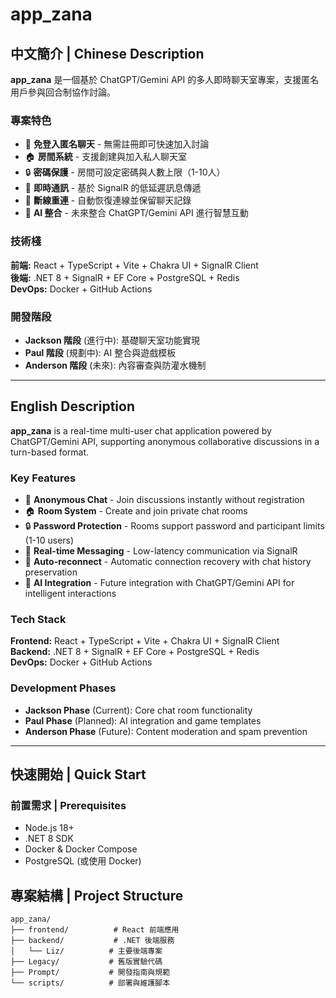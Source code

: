 # app_zana

## 中文簡介 | Chinese Description

**app_zana** 是一個基於 ChatGPT/Gemini API 的多人即時聊天室專案，支援匿名用戶參與回合制協作討論。

### 專案特色
- 🚀 **免登入匿名聊天** - 無需註冊即可快速加入討論
- 🏠 **房間系統** - 支援創建與加入私人聊天室
- 🔒 **密碼保護** - 房間可設定密碼與人數上限（1-10人）
- 💬 **即時通訊** - 基於 SignalR 的低延遲訊息傳遞
- 🔄 **斷線重連** - 自動恢復連線並保留聊天記錄
- 🤖 **AI 整合** - 未來整合 ChatGPT/Gemini API 進行智慧互動

### 技術棧
**前端:** React + TypeScript + Vite + Chakra UI + SignalR Client  
**後端:** .NET 8 + SignalR + EF Core + PostgreSQL + Redis  
**DevOps:** Docker + GitHub Actions

### 開發階段
- **Jackson 階段** (進行中): 基礎聊天室功能實現
- **Paul 階段** (規劃中): AI 整合與遊戲模板
- **Anderson 階段** (未來): 內容審查與防灌水機制

---

## English Description

**app_zana** is a real-time multi-user chat application powered by ChatGPT/Gemini API, supporting anonymous collaborative discussions in a turn-based format.

### Key Features
- 🚀 **Anonymous Chat** - Join discussions instantly without registration
- 🏠 **Room System** - Create and join private chat rooms
- 🔒 **Password Protection** - Rooms support password and participant limits (1-10 users)
- 💬 **Real-time Messaging** - Low-latency communication via SignalR
- 🔄 **Auto-reconnect** - Automatic connection recovery with chat history preservation
- 🤖 **AI Integration** - Future integration with ChatGPT/Gemini API for intelligent interactions

### Tech Stack
**Frontend:** React + TypeScript + Vite + Chakra UI + SignalR Client  
**Backend:** .NET 8 + SignalR + EF Core + PostgreSQL + Redis  
**DevOps:** Docker + GitHub Actions

### Development Phases
- **Jackson Phase** (Current): Core chat room functionality
- **Paul Phase** (Planned): AI integration and game templates
- **Anderson Phase** (Future): Content moderation and spam prevention

---

## 快速開始 | Quick Start

### 前置需求 | Prerequisites
- Node.js 18+
- .NET 8 SDK
- Docker & Docker Compose
- PostgreSQL (或使用 Docker)


## 專案結構 | Project Structure

```
app_zana/
├── frontend/          # React 前端應用
├── backend/           # .NET 後端服務
│   └── Liz/          # 主要後端專案
├── Legacy/           # 舊版實驗代碼
├── Prompt/           # 開發指南與規範
└── scripts/          # 部署與維護腳本
```
